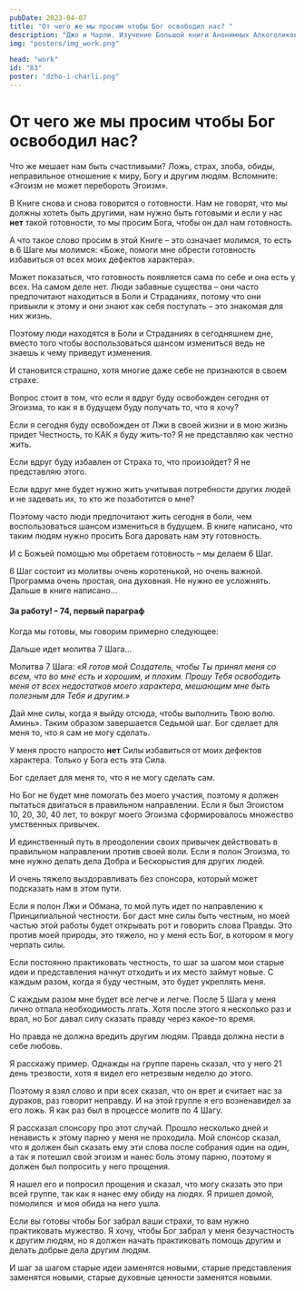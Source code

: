 ```yaml
---
pubDate: 2023-04-07
title: "От чего же мы просим чтобы Бог освободил нас? "
description: "Джо и Чарли. Изучение Большой книги Анонимных Алкоголиков.  (082)"
img: "posters/img_work.png"

head: "work"
id: "83"
poster: "dzho-i-charli.png"
---
```


# От чего же мы просим чтобы Бог освободил нас?

Что же мешает нам быть счастливыми? Ложь, страх, злоба, обиды, неправильное отношение к миру, Богу и другим людям. Вспомните: «Эгоизм не может перебороть Эгоизм».

В Книге снова и снова говорится о готовности. Нам не говорят, что мы должны хотеть быть другими, нам нужно быть готовыми и если у нас **нет** такой готовности, то мы просим Бога, чтобы он дал нам готовность.

А что такое слово просим в этой Книге – это означает молимся, то есть в 6 Шаге мы молимся: «Боже, помоги мне обрести готовность избавиться от всех моих дефектов характера».

Может показаться, что готовность появляется сама по себе и она есть у всех. На самом деле нет. Люди забавные существа – они часто предпочитают находиться в Боли и Страданиях, потому что они привыкли к этому и они знают как себя поступать – это знакомая для них жизнь.

Поэтому люди находятся в Боли и Страданиях в сегодняшнем дне, вместо того чтобы воспользоваться шансом измениться ведь не знаешь к чему приведут изменения.

И становится страшно, хотя многие даже себе не признаются в своем страхе.

Вопрос стоит в том, что если я вдруг буду освобожден сегодня от Эгоизма, то как я в будущем буду получать то, что я хочу?

Если я сегодня буду освобожден от Лжи в своей жизни и в мою жизнь придет Честность, то КАК я буду жить-то? Я не представляю как честно жить.

Если вдруг буду избавлен от Страха то, что произойдет? Я не представляю этого.

Если вдруг мне будет нужно жить учитывая потребности других людей и не задевать их, то кто же позаботится о мне?

Поэтому часто люди предпочитают жить сегодня в боли, чем воспользоваться шансом измениться в будущем. В книге написано, что таким людям нужно просить Бога даровать нам эту готовность.

И с Божьей помощью мы обретаем готовность – мы делаем 6 Шаг.

6 Шаг состоит из молитвы очень коротенькой, но очень важной. Программа очень простая, она духовная. Не нужно ее усложнять. Дальше в книге написано…

#### За работу! – 74, первый параграф

Когда мы готовы, мы говорим примерно следующее:

Дальше идет молитва 7 Шага…

Молитва 7 Шага: _«Я готов мой Создатель, чтобы Ты принял меня со всем, что во мне есть и хорошим, и плохим. Прошу Тебя освободить меня от всех недостатков моего характера, мешающим мне быть полезным для Тебя и другим.»_

Дай мне силы, когда я выйду отсюда, чтобы выполнить Твою волю. Аминь». Таким образом завершается Седьмой шаг.
Бог сделает для меня то, что я сам не могу сделать.

У меня просто напросто **нет** Силы избавиться от моих дефектов характера. Только у Бога есть эта Сила.

Бог сделает для меня то, что я не могу сделать сам.

Но Бог не будет мне помогать без моего участия, поэтому я должен пытаться двигаться в правильном направлении.
Если я был Эгоистом 10, 20, 30, 40 лет, то вокруг моего Эгоизма сформировалось множество умственных привычек.

И единственный путь в преодолении своих привычек действовать в правильном направлении против своей воли.
Если я полон Эгоизма, то мне нужно делать дела Добра и Бескорыстия для других людей.

И очень тяжело выздоравливать без спонсора, который может подсказать нам в этом пути.

Если я полон Лжи и Обмана, то мой путь идет по направлению к Принципиальной честности. Бог даст мне силы быть честным, но моей частью этой работы будет открывать рот и говорить слова Правды. Это против моей природы, это тяжело, но у меня есть Бог, в котором я могу черпать силы.

Если постоянно практиковать честность, то шаг за шагом мои старые идеи и представления начнут отходить и их место займут новые. С каждым разом, когда я буду честным, это будет укреплять меня.

С каждым разом мне будет все легче и легче. После 5 Шага у меня лично отпала необходимость лгать. Хотя после этого я несколько раз и врал, но Бог давал силу сказать правду через какое-то время.

Но правда не должна вредить другим людям. Правда должна нести в себе любовь.

Я расскажу пример. Однажды на группе парень сказал, что у него 21 день трезвости, хотя я видел его нетрезвым неделю до этого.

Поэтому я взял слово и при всех сказал, что он врет и считает нас за дураков, раз говорит неправду. И на этой группе я его возненавидел за его ложь. Я как раз был в процессе молитв по 4 Шагу.

Я рассказал спонсору про этот случай. Прошло несколько дней и ненависть к этому парню у меня не проходила. Мой спонсор сказал, что я должен был сказать ему эти слова после собрания один на один, а так я потешил свой эгоизм и нанес боль этому парню, поэтому я должен был попросить у него прощения.

Я нашел его и попросил прощения и сказал, что могу сказать это при всей группе, так как я нанес ему обиду на людях. Я пришел домой, помолился  и моя обида на него ушла.

Если вы готовы чтобы Бог забрал ваши страхи, то вам нужно практиковать мужество. Я хочу, чтобы Бог забрал у меня безучастность к другим людям, но я должен начать практиковать помощь другим и делать добрые дела другим людям.

И шаг за шагом старые идеи заменятся новыми, старые представления заменятся новыми, старые духовные ценности заменятся новыми.
